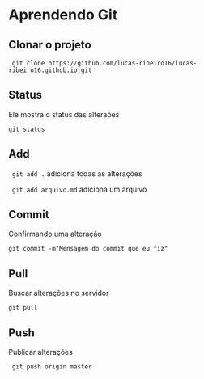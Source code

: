 # Aprendendo Git

## Clonar o projeto

``` git clone https://github.com/lucas-ribeiro16/lucas-ribeiro16.github.io.git```

## Status

Ele mostra o status das alteraões

  ```git status```

## Add

``` git add .``` adiciona todas as alterações

``` git add arquivo.md```   adiciona um arquivo

## Commit

Confirmando uma alteração

```git commit -m"Mensagem do commit que eu fiz"```

## Pull

Buscar alterações no servidor

```git pull```

## Push
Publicar alterações

``` git push origin master```
